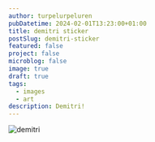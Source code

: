 ```yaml
---
author: turpelurpeluren
pubDatetime: 2024-02-01T13:23:00+01:00
title: demitri sticker
postSlug: demitri-sticker
featured: false
project: false
microblog: false
image: true
draft: true
tags:
  - images
  - art
description: Demitri!
---
```


![demitri](@assets/images/demitri.png)